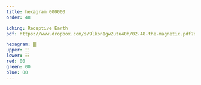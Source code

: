 ```yaml
---
title: hexagram 000000
order: 48

iching: Receptive Earth
pdf: https://www.dropbox.com/s/9lkon1gw2utu40h/02-48-the-magnetic.pdf?dl=0

hexagram: ䷁
upper: ☷
lower: ☷
red: 00
green: 00
blue: 00
---
```

